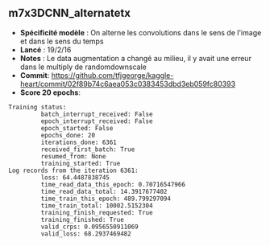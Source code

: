 ## m7x3DCNN_alternatetx

- **Spécificité modèle** : On alterne les convolutions dans le sens de l'image et dans le sens du temps
- **Lancé** :  19/2/16
- **Notes** :  Le data augmentation a changé au milieu, il y avait une erreur dans le multiply de randomdownscale
- **Commit**:  https://github.com/tfjgeorge/kaggle-heart/commit/02f89b74c6aea053c0383453dbd3eb059fc80393
- **Score 20 epochs**: 

```
Training status:
         batch_interrupt_received: False
         epoch_interrupt_received: False
         epoch_started: False
         epochs_done: 20
         iterations_done: 6361
         received_first_batch: True
         resumed_from: None
         training_started: True
Log records from the iteration 6361:
         loss: 64.4487838745
         time_read_data_this_epoch: 0.70716547966
         time_read_data_total: 14.3917677402
         time_train_this_epoch: 489.799297094
         time_train_total: 10002.5152304
         training_finish_requested: True
         training_finished: True
         valid_crps: 0.0956550911069
         valid_loss: 68.2937469482
```
